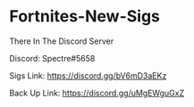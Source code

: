 # Fortnites-New-Sigs


There In The Discord Server

Discord: Spectre#5658


Sigs Link: https://discord.gg/bV6mD3aEKz

Back Up Link: https://discord.gg/uMgEWguGxZ

